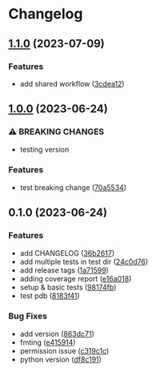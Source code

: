 # Changelog

## [1.1.0](https://github.com/nikhilmakhijani/pytest/compare/v1.0.0...v1.1.0) (2023-07-09)


### Features

* add shared workflow ([3cdea12](https://github.com/nikhilmakhijani/pytest/commit/3cdea1230c97f1098fad277bca19fe02bc726e2e))

## [1.0.0](https://github.com/nikhilmakhijani/pytest/compare/v0.1.0...v1.0.0) (2023-06-24)


### ⚠ BREAKING CHANGES

* testing version

### Features

* test breaking change ([70a5534](https://github.com/nikhilmakhijani/pytest/commit/70a5534c034101435616d7fb790335ab36cf61a3))

## 0.1.0 (2023-06-24)


### Features

* add CHANGELOG ([36b2617](https://github.com/nikhilmakhijani/pytest/commit/36b2617b828b7d778999ec53aeb804b722033ce9))
* add multiple tests in test dir ([24c0d76](https://github.com/nikhilmakhijani/pytest/commit/24c0d768f33ce7ff4a74320fa2bd1e96bb0ef409))
* add release tags ([1a71599](https://github.com/nikhilmakhijani/pytest/commit/1a71599009b5af4f380fd5566dcd5c910075dcf4))
* adding coverage report ([e16a018](https://github.com/nikhilmakhijani/pytest/commit/e16a018142f30ebe6e86aa0e4e4320ce3f584b84))
* setup & basic tests ([98174fb](https://github.com/nikhilmakhijani/pytest/commit/98174fb8d6d25363ee74eeb649cbba1b32ebc050))
* test pdb ([8183f41](https://github.com/nikhilmakhijani/pytest/commit/8183f41b7599155637f75891db8d2a1c51d307ed))


### Bug Fixes

* add version ([863dc71](https://github.com/nikhilmakhijani/pytest/commit/863dc712a9914995df9dccac30d3ded239e16b64))
* fmting ([e415914](https://github.com/nikhilmakhijani/pytest/commit/e415914b5ef37d315056e03762373487e4203a34))
* permission issue ([c319c1c](https://github.com/nikhilmakhijani/pytest/commit/c319c1c25c371b02a9efb206d57713a6339de07e))
* python version ([df8c191](https://github.com/nikhilmakhijani/pytest/commit/df8c191856367622642bd4f79f0c5054f8401e05))
